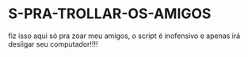 # S-PRA-TROLLAR-OS-AMIGOS
fiz isso aqui só pra zoar meu amigos, o script é inofensivo e apenas irá desligar seu computador!!!! 
